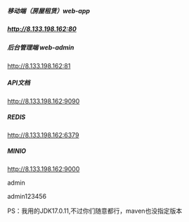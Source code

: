 ##### 移动端（房屋租赁）web-app 

##### http://8.133.198.162:80

##### 后台管理端  web-admin

http://8.133.198.162:81

##### API文档

http://8.133.198.162:9090

##### REDIS

http://8.133.198.162:6379

##### MINIO

http://8.133.198.162:9000

admin

admin123456



PS：我用的JDK17.0.11,不过你们随意都行，maven也没指定版本
